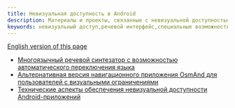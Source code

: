 ```yaml
---
title: Невизуальная доступность в Android
description: Материалы и проекты, связанные с невизуальной доступностью в Android
keywords: невизуальный доступ,речевой интерфейс,специальные возможности,Android
---
```


[English version of this page](index.md)

- [Многоязычный речевой синтезатор с возможностью автоматического переключения языка](smartvoice/index-ru.md)
- [Альтернативная версия навигационного приложения OsmAnd для пользователей с визуальными ограничениями](osmand/index-ru.md)
- [Технические аспекты обеспечения невизуальной доступности Android-приложений](http://poretsky.homelinux.net/android/AndroidAppAccessibility.html)
